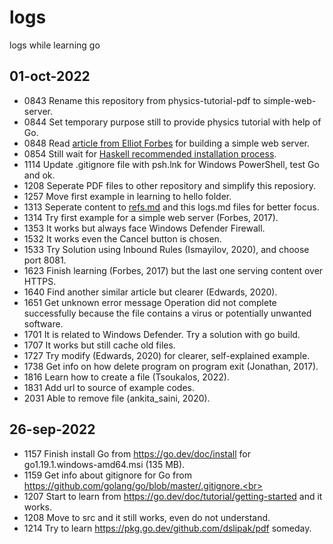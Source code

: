 # logs
logs while learning go


## 01-oct-2022
+ 0843 Rename this repository from physics-tutorial-pdf to simple-web-server.<br>
+ 0844 Set temporary purpose still to provide physics tutorial with help of Go.<br>
+ 0848 Read [article from Elliot Forbes](https://tutorialedge.net/golang/creating-simple-web-server-with-golang/) for building a simple web server.
+ 0854 Still wait for [Haskell recommended installation process](https://www.haskell.org/ghcup/).
+ 1114 Update .gitignore file with psh.lnk for Windows PowerShell, test Go and ok.
+ 1208 Seperate PDF files to other repository and simplify this reposiory.
+ 1257 Move first example in learning to hello folder.
+ 1313 Seperate content to [refs.md](refs.md) and this logs.md files for better focus.
+ 1314 Try first example for a simple web server (Forbes, 2017).
+ 1353 It works but always face Windows Defender Firewall.
+ 1532 It works even the Cancel button is chosen.
+ 1533 Try Solution using Inbound Rules (Ismayilov, 2020), and choose port 8081.
+ 1623 Finish learning (Forbes, 2017) but the last one serving content over HTTPS.
+ 1640 Find another similar article but clearer (Edwards, 2020).
+ 1651 Get unknown error message
Operation did not complete successfully because the file contains a virus or potentially unwanted software.
+ 1701 It is related to Windows Defender. Try a solution with go build.
+ 1707 It works but still cache old files.
+ 1727 Try modify (Edwards, 2020) for clearer, self-explained example.
+ 1738 Get info on how delete program on program exit (Jonathan, 2017).
+ 1816 Learn how to create a file (Tsoukalos, 2022).
+ 1831 Add url to source of example codes.
+ 2031 Able to remove file (ankita_saini, 2020).


## 26-sep-2022
+ 1157 Finish install Go from https://go.dev/doc/install for go1.19.1.windows-amd64.msi (135 MB).<br>
+ 1159 Get info about gitignore for Go from https://github.com/golang/go/blob/master/.gitignore.<br>
+ 1207 Start to learn from https://go.dev/doc/tutorial/getting-started and it works.<br>
+ 1208 Move to src and it still works, even do not understand.<br>
+ 1214 Try to learn https://pkg.go.dev/github.com/dslipak/pdf someday.<br>
